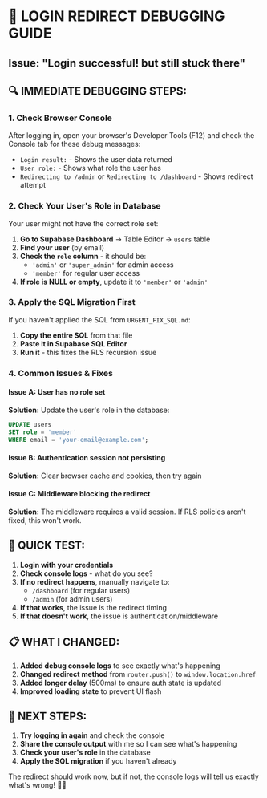 # 🚨 LOGIN REDIRECT DEBUGGING GUIDE

## Issue: "Login successful! but still stuck there"

## 🔍 IMMEDIATE DEBUGGING STEPS:

### 1. **Check Browser Console**
After logging in, open your browser's Developer Tools (F12) and check the Console tab for these debug messages:
- `Login result:` - Shows the user data returned
- `User role:` - Shows what role the user has
- `Redirecting to /admin` or `Redirecting to /dashboard` - Shows redirect attempt

### 2. **Check Your User's Role in Database**
Your user might not have the correct role set:

1. **Go to Supabase Dashboard** → Table Editor → `users` table
2. **Find your user** (by email)
3. **Check the `role` column** - it should be:
   - `'admin'` or `'super_admin'` for admin access
   - `'member'` for regular user access
4. **If role is NULL or empty**, update it to `'member'` or `'admin'`

### 3. **Apply the SQL Migration First**
If you haven't applied the SQL from `URGENT_FIX_SQL.md`:

1. **Copy the entire SQL** from that file
2. **Paste it in Supabase SQL Editor**
3. **Run it** - this fixes the RLS recursion issue

### 4. **Common Issues & Fixes**

#### Issue A: User has no role set
**Solution:** Update the user's role in the database:
```sql
UPDATE users 
SET role = 'member' 
WHERE email = 'your-email@example.com';
```

#### Issue B: Authentication session not persisting
**Solution:** Clear browser cache and cookies, then try again

#### Issue C: Middleware blocking the redirect
**Solution:** The middleware requires a valid session. If RLS policies aren't fixed, this won't work.

## 🚀 QUICK TEST:

1. **Login with your credentials**
2. **Check console logs** - what do you see?
3. **If no redirect happens**, manually navigate to:
   - `/dashboard` (for regular users)
   - `/admin` (for admin users)
4. **If that works**, the issue is the redirect timing
5. **If that doesn't work**, the issue is authentication/middleware

## 📋 WHAT I CHANGED:

1. **Added debug console logs** to see exactly what's happening
2. **Changed redirect method** from `router.push()` to `window.location.href`
3. **Added longer delay** (500ms) to ensure auth state is updated
4. **Improved loading state** to prevent UI flash

## 🔧 NEXT STEPS:

1. **Try logging in again** and check the console
2. **Share the console output** with me so I can see what's happening
3. **Check your user's role** in the database
4. **Apply the SQL migration** if you haven't already

The redirect should work now, but if not, the console logs will tell us exactly what's wrong! 🕵️‍♂️
